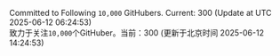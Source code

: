 Committed to Following `10,000` GitHubers. Current: <!-- FOLLOWING_COUNT -->300<!-- FOLLOWING_COUNT --> (Update at UTC <!-- LAST_UPDATED -->2025-06-12 06:24:53<!-- LAST_UPDATED -->)<br>
致力于关注`10,000`个GitHuber。当前：<!-- FOLLOWING_COUNT -->300<!-- FOLLOWING_COUNT --> (更新于北京时间 <!-- LAST_UPDATED_CST -->2025-06-12 14:24:53<!-- LAST_UPDATED_CST -->)
